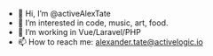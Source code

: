 - 👋 Hi, I’m @activeAlexTate
- 👀 I’m interested in code, music, art, food.
- 🌱 I’m working in Vue/Laravel/PHP
- 📫 How to reach me: alexander.tate@activelogic.io

<!---
activeAlexTate/activeAlexTate is a ✨ special ✨ repository because its `README.md` (this file) appears on your GitHub profile.
You can click the Preview link to take a look at your changes.
--->
